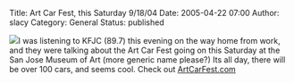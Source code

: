 Title: Art Car Fest, this Saturday 9/18/04
Date: 2005-04-22 07:00
Author: slacy
Category: General
Status: published

![](http://artcarfest.com/images/2004Logo.gif)I was listening to KFJC
(89.7) this evening on the way home from work, and they were talking
about the Art Car Fest going on this Saturday at the San Jose Museum of
Art (more generic name please?) Its all day, there will be over 100
cars, and seems cool. Check out
[ArtCarFest.com](http://www.artcarfest.com/)  
  

